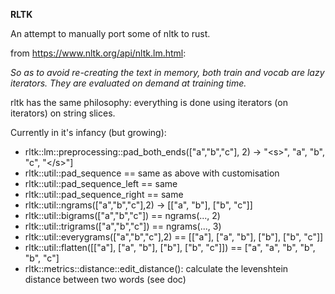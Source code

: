 __RLTK__

An attempt to manually port some of nltk to rust.

from https://www.nltk.org/api/nltk.lm.html:

_So as to avoid re-creating the text in memory, both train and vocab are lazy iterators. They are evaluated on demand at training time._

rltk has the same philosophy: everything is done using iterators (on iterators) on string slices.

Currently in it's infancy (but growing): 
* rltk::lm::preprocessing::pad_both_ends(\["a","b","c"], 2) -> "\<s>", "a", "b", "c", "\</s>"]
* rltk::util::pad_sequence == same as above with customisation
* rltk::util::pad_sequence_left == same
* rltk::util::pad_sequence_right == same
* rltk::util::ngrams(\["a","b","c"],2) -> \[\["a", "b"], \["b", "c"]]
* rltk::util::bigrams(\["a","b","c"]) == ngrams(..., 2) 
* rltk::util::trigrams(\["a","b","c"]) == ngrams(..., 3)
* rltk::util::everygrams(\["a","b","c"],2) ==  \[\["a"], \["a", "b"], \["b"], \["b", "c"]]
* rltk::util::flatten(\[\["a"], \["a", "b"], \["b"], \["b", "c"]]) ==  \[\"a", "a", "b", "b", "b", "c"]
* rltk::metrics::distance::edit_distance(): calculate the levenshtein distance between two words (see doc)

